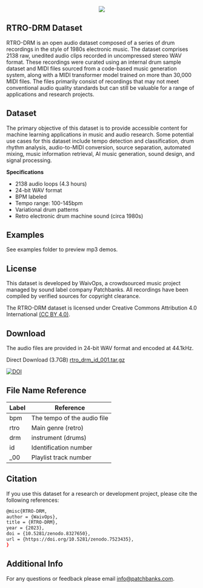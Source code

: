 <p align="center">
  <img src="https://user-images.githubusercontent.com/115654234/213008369-a3a3cc5b-498d-47ea-bd36-4569ce6c4e51.png">
</p>

## RTRO-DRM Dataset

RTRO-DRM is an open audio dataset composed of a series of drum recordings in the style of 1980s electronic music. The dataset comprises 2138 raw, unedited audio clips recorded in uncompressed stereo WAV format. These recordings were curated using an internal drum sample dataset and MIDI files sourced from a code-based music generation system, along with a MIDI transformer model trained on more than 30,000 MIDI files. The files primarily consist of recordings that may not meet conventional audio quality standards but can still be valuable for a range of applications and research projects.

## Dataset

The primary objective of this dataset is to provide accessible content for machine learning applications in music and audio research. Some potential use cases for this dataset include tempo detection and classification, drum rhythm analysis, audio-to-MIDI conversion, source separation, automated mixing, music information retrieval, AI music generation, sound design, and signal processing.

**Specifications**

- 2138 audio loops (4.3 hours)
- 24-bit WAV format
- BPM labeled
- Tempo range: 100-145bpm
- Variational drum patterns
- Retro electronic drum machine sound (circa 1980s)

## Examples

See examples folder to preview mp3 demos.


## License

This dataset is developed by WaivOps, a crowdsourced music project managed by sound label company Patchbanks. All recordings have been compiled by verified sources for copyright clearance.

The RTRO-DRM dataset is licensed under Creative Commons Attribution 4.0 International [(CC BY 4.0)](https://creativecommons.org/licenses/by/4.0/).
## Download

The audio files are provided in 24-bit WAV format and encoded at 44.1kHz.

Direct Download (3.7GB) [rtro_drm_id_001.tar.gz](https://zenodo.org/record/7523435/files/hh_lfbb_lps_mid_001-009.tar.gz?download=1)

[![DOI](https://zenodo.org/badge/DOI/10.5281/zenodo.7523435.svg)](https://doi.org/10.5281/zenodo.7523435)
## File Name Reference

| **Label**             | **Reference**                                                  |
| ----------------- | ------------------------------------------------------------------ |
| bpm  | The tempo of the audio file|
| rtro | Main genre (retro)|
| drm | instrument (drums)|
| id | Identification number|
| _00 | Playlist track number|

## Citation

If you use this dataset for a research or development project, please cite the following references:
```bash
@misc{RTRO-DRM,
author = {WaivOps},
title = {RTRO-DRM},
year = {2023},
doi = {10.5281/zenodo.8327650},
url = {https://doi.org/10.5281/zenodo.7523435},
}
```
## Additional Info

For any questions or feedback please email info@patchbanks.com.

